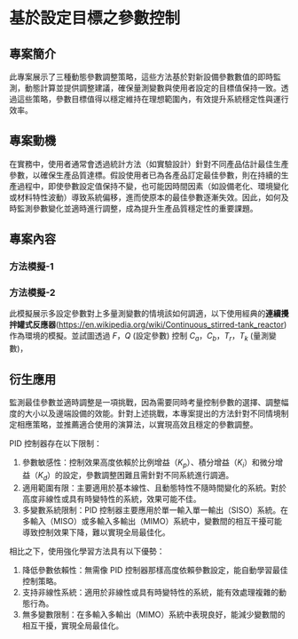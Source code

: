 # 基於設定目標之參數控制

## 專案簡介

此專案展示了三種動態參數調整策略，這些方法基於對新設備參數數值的即時監測，動態計算並提供調整建議，確保量測變數與使用者設定的目標值保持一致。透過這些策略，參數目標值得以穩定維持在理想範圍內，有效提升系統穩定性與運行效率。

## 專案動機

在實務中，使用者通常會透過統計方法（如實驗設計）針對不同產品估計最佳生產參數，以確保生產品質達標。假設使用者已為各產品訂定最佳參數，則在持續的生產過程中，即使參數設定值保持不變，也可能因時間因素（如設備老化、環境變化或材料特性波動）導致系統偏移，進而使原本的最佳參數逐漸失效。因此，如何及時監測參數變化並適時進行調整，成為提升生產品質穩定性的重要課題。

## 專案內容

### 方法模擬-1


### 方法模擬-2

此模擬展示多設定參數對上多量測變數的情境該如何調適，以下使用經典的**連續攪拌罐式反應器**(https://en.wikipedia.org/wiki/Continuous_stirred-tank_reactor)作為環境的模擬。並試圖透過 $F$，$Q$ (設定參數) 控制 $C_a$，$C_b$，$T_r$，$T_k$ (量測變數)，

## 衍生應用

監測最佳參數並適時調整是一項挑戰，因為需要同時考量控制參數的選擇、調整幅度的大小以及邊端設備的效能。針對上述挑戰，本專案提出的方法針對不同情境制定相應策略，並推薦適合使用的演算法，以實現高效且穩定的參數調整。































PID 控制器存在以下限制：
1. 參數敏感性：控制效果高度依賴於比例增益（$K_p$）、積分增益（$K_i$）和微分增益（$K_d$）的設定，參數調整困難且需針對不同系統進行調適。
2. 適用範圍有限：主要適用於基本線性、且動態特性不隨時間變化的系統。對於高度非線性或具有時變特性的系統，效果可能不佳。
3. 多變數系統限制：PID 控制器主要應用於單一輸入單一輸出（SISO）系統。在多輸入（MISO）或多輸入多輸出（MIMO）系統中，變數間的相互干擾可能導致控制效果下降，難以實現全局最佳化。

相比之下，使用強化學習方法具有以下優勢：
1.	降低參數依賴性：無需像 PID 控制器那樣高度依賴參數設定，能自動學習最佳控制策略。
2.	支持非線性系統：適用於非線性或具有時變特性的系統，能有效處理複雜的動態行為。
3.	無多變數限制：在多輸入多輸出（MIMO）系統中表現良好，能減少變數間的相互干擾，實現全局最佳化。